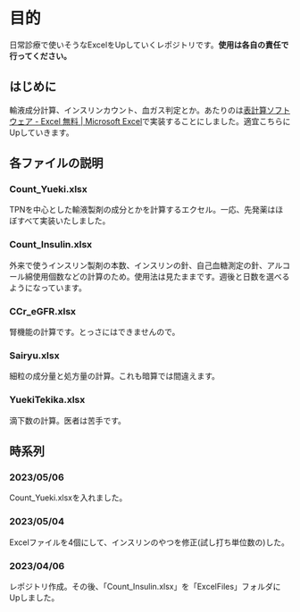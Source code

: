 # 目的
日常診療で使いそうなExcelをUpしていくレポジトリです。**使用は各自の責任で行ってください。**

## はじめに

輸液成分計算、インスリンカウント、血ガス判定とか。あたりのは[表計算ソフトウェア - Excel 無料 | Microsoft Excel](https://www.microsoft.com/ja-jp/microsoft-365/excel)で実装することにしました。適宜こちらにUpしていきます。

## 各ファイルの説明

### Count_Yueki.xlsx
TPNを中心とした輸液製剤の成分とかを計算するエクセル。一応、先発薬はほぼすべて実装いたしました。

### Count_Insulin.xlsx
外来で使うインスリン製剤の本数、インスリンの針、自己血糖測定の針、アルコール綿使用個数などの計算のため。使用法は見たままです。週後と日数を選べるようになっています。


### CCr_eGFR.xlsx
腎機能の計算です。とっさにはできませんので。

### Sairyu.xlsx
細粒の成分量と処方量の計算。これも暗算では間違えます。

### YuekiTekika.xlsx
滴下数の計算。医者は苦手です。

## 時系列

### 2023/05/06
Count_Yueki.xlsxを入れました。

### 2023/05/04
Excelファイルを4個にして、インスリンのやつを修正(試し打ち単位数の)した。


### 2023/04/06
レポジトリ作成。その後、「Count_Insulin.xlsx」を「ExcelFiles」フォルダにUpしました。



